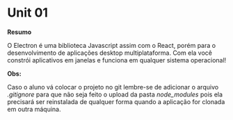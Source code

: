 # Unit 01

**Resumo**

O Electron é uma biblioteca Javascript assim com o React, porém para o desenvolvimento de aplicações desktop multiplataforma. Com ela você constrói aplicativos em janelas e funciona em qualquer sistema operacional!

**Obs:**

Caso o aluno vá colocar o projeto no git lembre-se de adicionar o arquivo *.gitignore* para que não seja feito o upload da pasta *node_modules* pois ela precisará ser reinstalada de qualquer forma quando a aplicação for clonada em outra máquina.
